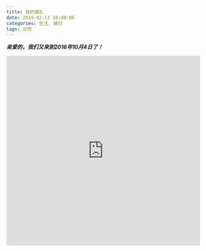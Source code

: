 ```yaml
---
title: 我的婚礼
date: 2019-02-13 16:40:06
categories: 生活, 婚纱
tags: 日常
---
```


***亲爱的，我们又来到2016年10月4日了！***


<iframe height=498 width=510 src='http://player.youku.com/embed/XNDA2Mzk3MjA2MA==' frameborder=0 'allowfullscreen'></iframe>










